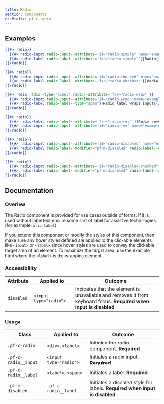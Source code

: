 ```yaml
---
title: Radio
section: components
cssPrefix: pf-c-radio
---
```


## Examples
```hbs title=Radio-example
{{#> radio}}
  {{#> radio-input radio-input--attribute='id="radio-simple" name="exampleRadioSimple"'}}{{/radio-input}}
  {{#> radio-label radio-label--attribute='for="radio-simple"'}}Radio{{/radio-label}}
{{/radio}}
```

```hbs title=Radio-checked-example
{{#> radio}}
  {{#> radio-input radio-input--attribute='id="radio-checked" name="exampleRadioChecked" checked'}}{{/radio-input}}
  {{#> radio-label radio-label--attribute='for="radio-checked"'}}Radio checked{{/radio-label}}
{{/radio}}
```

```hbs title=Radio-label-wraps-input-example
{{#> radio radio--type="label" radio--attribute='for="radio-wrap"'}}
  {{#> radio-input radio-input--attribute='id="radio-wrap" name="exampleRadioWrap"'}}{{/radio-input}}
  {{#> radio-label radio-label--type="span"}}Radio label wraps input{{/radio-label}}
{{/radio}}
```

```hbs title=Radio-reversed-example
{{#> radio}}
  {{#> radio-label radio-label--attribute='for="radio-rev"'}}Radio reversed{{/radio-label}}
  {{#> radio-input radio-input--attribute='id="radio-rev" name="exampleRadioReversed"'}}{{/radio-input}}
{{/radio}}
```

```hbs title=Radio-disabled-example
{{#> radio}}
  {{#> radio-input radio-input--attribute='id="radio-disabled" name="exampleRadioDisabled" disabled'}}{{/radio-input}}
  {{#> radio-label radio-label--modifier="pf-m-disabled" radio-label--attribute='for="radio-disabled"'}}Radio disabled{{/radio-label}}
{{/radio}}

{{#> radio}}
  {{#> radio-input radio-input--attribute='id="radio-disabled-checked" name="exampleRadioDisabledChecked" disabled checked'}}{{/radio-input}}
  {{#> radio-label radio-label--modifier="pf-m-disabled" radio-label--attribute='for="radio-disabled-checked"'}}Radio disabled checked{{/radio-label}}
{{/radio}}
```

## Documentation
### Overiew
The Radio component is provided for use cases outside of forms. If it is used without label text ensure some sort of label for assistive technologies. (for example: `aria-label`)

If you extend this component or modify the styles of this component, then make sure any hover styles defined are applied to the clickable elements, like `<input>` or `<label>` since hover styles are used to convey the clickable target area of an element. To maximize the target area, use the example html where the `<label>` is the wrapping element.

### Accessibility
| Attribute | Applied to | Outcome |
| -- | -- | -- |
| `disabled` | `<input type="radio">` | Indicates that the element is unavailable and removes it from keyboard focus. **Required when input is disabled** |

### Usage
| Class | Applied to | Outcome |
| -- | -- | -- |
| `.pf-c-radio` | `<div>`, `<label>` |  Initiates the radio component. **Required**  |
| `.pf-c-radio__input` | `<input type="radio">` |  Initiates a radio input. **Required**  |
| `.pf-c-radio__label` | `<label>`, `<span>` |  Initiates a label. **Required**  |
| `.pf-m-disabled` | `.pf-c-radio__label` |  Initiates a disabled style for labels. **Required when input is disabled** |